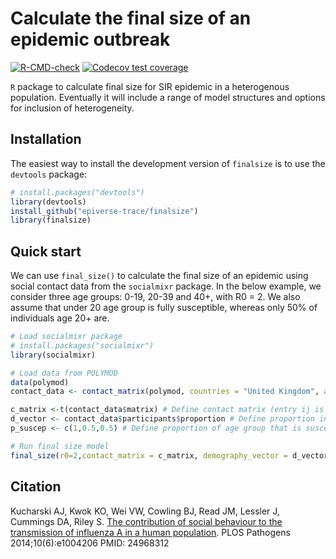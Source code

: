 # Calculate the final size of an epidemic outbreak

<!-- badges: start -->
[![R-CMD-check](https://github.com/epiverse-trace/finalsize/actions/workflows/R-CMD-check.yaml/badge.svg)](https://github.com/epiverse-trace/finalsize/actions/workflows/R-CMD-check.yaml)
[![Codecov test coverage](https://codecov.io/gh/epiverse-trace/finalsize/branch/main/graph/badge.svg)](https://app.codecov.io/gh/epiverse-trace/finalsize?branch=main)
<!-- badges: end -->

`R` package to calculate final size for SIR epidemic in a heterogenous population. Eventually it will include a range of model structures and options for inclusion of heterogeneity.

## Installation

The easiest way to install the development version of `finalsize` is to use the `devtools` package:

```r
# install.packages("devtools")
library(devtools)
install_github("epiverse-trace/finalsize")
library(finalsize)

```

## Quick start

We can use `final_size()` to calculate the final size of an epidemic using social contact data from the `socialmixr` package. In the below example, we consider three age groups: 0-19, 20-39 and 40+, with R0 = 2. We also assume that under 20 age group is fully susceptible, whereas only 50% of individuals age 20+ are.

```r
# Load socialmixr package
# install.packages("socialmixr")
library(socialmixr)

# Load data from POLYMOD
data(polymod)
contact_data <- contact_matrix(polymod, countries = "United Kingdom", age.limits = c(0,20,40))

c_matrix <-t(contact_data$matrix) # Define contact matrix (entry ij is contacts in group i reported by group j)
d_vector <- contact_data$participants$proportion # Define proportion in each age group
p_suscep <- c(1,0.5,0.5) # Define proportion of age group that is susceptible to infection

# Run final size model
final_size(r0=2,contact_matrix = c_matrix, demography_vector = d_vector, prop_suscep = p_suscep)
```


## Citation

Kucharski AJ, Kwok KO, Wei VW, Cowling BJ, Read JM, Lessler J, Cummings DA, Riley S. [The contribution of social behaviour to the transmission of influenza A in a human population](http://journals.plos.org/plospathogens/article?id=10.1371/journal.ppat.1004206). PLOS Pathogens 2014;10(6):e1004206 PMID: 24968312
